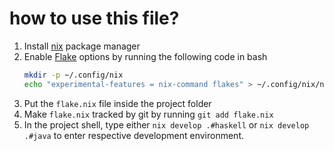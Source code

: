 # how to use this file?

1. Install [nix](https://nixos.org/download.html) package manager
1. Enable [Flake](https://nixos.wiki/wiki/Flakes) options by running the following code in bash
     ```bash
    mkdir -p ~/.config/nix
    echo "experimental-features = nix-command flakes" > ~/.config/nix/nix.conf
     ```
1. Put the `flake.nix` file inside the project folder
2. Make `flake.nix` tracked by git by running `git add flake.nix`
3. In the project shell, type either `nix develop .#haskell` or `nix develop .#java` to enter respective development environment.